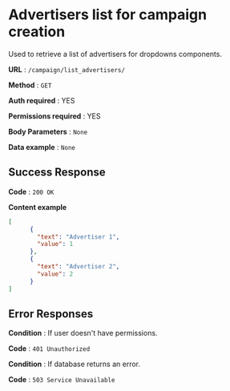 # Advertisers list for campaign creation

Used to retrieve a list of advertisers for dropdowns components.

**URL** : `/campaign/list_advertisers/`

**Method** : `GET`

**Auth required** : YES

**Permissions required** : YES

**Body Parameters** : `None`

**Data example** : `None`

## Success Response

**Code** : `200 OK`

**Content example**

```json
[
      {
        "text": "Advertiser 1",
        "value": 1
      },
      {
        "text": "Advertiser 2",
        "value": 2
      }
]
```

## Error Responses

**Condition** : If user doesn't have permissions.

**Code** : `401 Unauthorized`

**Condition** : If database returns an error.

**Code** : `503 Service Unavailable`